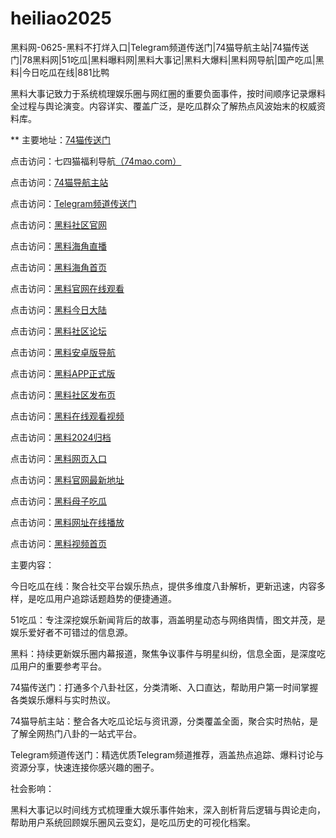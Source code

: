 # heiliao2025
黑料网-0625-黑料不打烊入口|Telegram频道传送门|74猫导航主站|74猫传送门|78黑料网|51吃瓜|黑料曝料网|黑料大事记|黑料大爆料|黑料网导航|国产吃瓜|黑料|今日吃瓜在线|881比鸭

黑料大事记致力于系统梳理娱乐圈与网红圈的重要负面事件，按时间顺序记录爆料全过程与舆论演变。内容详实、覆盖广泛，是吃瓜群众了解热点风波始末的权威资料库。

** 主要地址：<a href="https://74mao.com/">74猫传送门</a>

点击访问：七四猫福利导航<a href="https://74mao.com/">（74mao.com）</a>

点击访问：<a href="https://74mao.com/">74猫导航主站</a>

点击访问：<a href="https://74mao.com/">Telegram频道传送门</a>

点击访问：<a href="https://hj-920.pages.dev/">黑料社区官网</a>  

点击访问：<a href="https://hj-921.pages.dev/">黑料海角直播</a>  

点击访问：<a href="https://hj-922.pages.dev/">黑料海角首页</a>  

点击访问：<a href="https://hj-923.pages.dev/">黑料官网在线观看</a>  

点击访问：<a href="https://hj-924.pages.dev/">黑料今日大陆</a>  

点击访问：<a href="https://hj-925.pages.dev/">黑料社区论坛</a>  

点击访问：<a href="https://hj-715.pages.dev/">黑料安卓版导航</a>  

点击访问：<a href="https://hj-721.pages.dev/">黑料APP正式版</a>  

点击访问：<a href="https://hj-928.pages.dev/">黑料社区发布页</a>  

点击访问：<a href="https://hj-929.pages.dev/">黑料在线观看视频</a>  

点击访问：<a href="https://hj-930.pages.dev/">黑料2024归档</a>  

点击访问：<a href="https://hj-931.pages.dev/">黑料网页入口</a>  

点击访问：<a href="https://hj-932.pages.dev/">黑料官网最新地址</a>  

点击访问：<a href="https://hj-933.pages.dev/">黑料母子吃瓜</a>  

点击访问：<a href="https://hj-934.pages.dev/">黑料网址在线播放</a>  

点击访问：<a href="https://hj-935.pages.dev/">黑料视频首页</a>  

主要内容：

今日吃瓜在线：聚合社交平台娱乐热点，提供多维度八卦解析，更新迅速，内容多样，是吃瓜用户追踪话题趋势的便捷通道。

51吃瓜：专注深挖娱乐新闻背后的故事，涵盖明星动态与网络舆情，图文并茂，是娱乐爱好者不可错过的信息源。

黑料：持续更新娱乐圈内幕报道，聚焦争议事件与明星纠纷，信息全面，是深度吃瓜用户的重要参考平台。

74猫传送门：打通多个八卦社区，分类清晰、入口直达，帮助用户第一时间掌握各类娱乐爆料与实时热议。

74猫导航主站：整合各大吃瓜论坛与资讯源，分类覆盖全面，聚合实时热帖，是了解全网热门八卦的一站式平台。

Telegram频道传送门：精选优质Telegram频道推荐，涵盖热点追踪、爆料讨论与资源分享，快速连接你感兴趣的圈子。

社会影响：

黑料大事记以时间线方式梳理重大娱乐事件始末，深入剖析背后逻辑与舆论走向，帮助用户系统回顾娱乐圈风云变幻，是吃瓜历史的可视化档案。

<span style="display:none;">[Canonical link](https://github.com/vivian20250625/viv15）</span>
